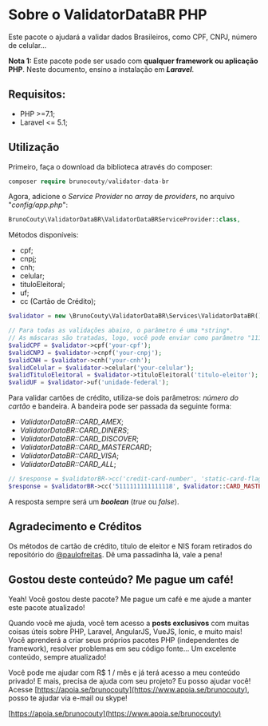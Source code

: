 # Sobre o ValidatorDataBR PHP

Este pacote o ajudará a validar dados Brasileiros, como CPF, CNPJ, número de celular... 

**Nota 1:** Este pacote pode ser usado com **qualquer framework ou aplicação PHP**. Neste documento, ensino a instalação em ***Laravel***.

## Requisitos:

- PHP >=7.1;
- Laravel <= 5.1;

## Utilização

Primeiro, faça o download da biblioteca através do composer:

```php
composer require brunocouty/validator-data-br
```

Agora, adicione o *Service Provider* no *array* de *providers*, no arquivo "*config/app.php*":

```php
BrunoCouty\ValidatorDataBR\ValidatorDataBRServiceProvider::class,
```

Métodos disponíveis:

* cpf;
* cnpj;
* cnh;
* celular;
* tituloEleitoral;
* uf;
* cc (Cartão de Crédito);

```php
$validator = new \BrunoCouty\ValidatorDataBR\Services\ValidatorDataBR();

// Para todas as validações abaixo, o parâmetro é uma *string*.
// As máscaras são tratadas, logo, você pode enviar como parâmetro "111.222.333-44"
$validCPF = $validator->cpf('your-cpf');
$validCNPJ = $validator->cnpf('your-cnpj');
$validCNH = $validator->cnh('your-cnh');
$validCelular = $validator->celular('your-celular');
$validTituloEleitoral = $validator->tituloEleitoral('titulo-eleitor');
$validUF = $validator->uf('unidade-federal');
```

Para validar cartões de crédito, utiliza-se dois parâmetros: *número do cartão* e bandeira. A bandeira pode ser passada da seguinte forma:

* *ValidatorDataBR::CARD_AMEX*;
* *ValidatorDataBR::CARD_DINERS*;
* *ValidatorDataBR::CARD_DISCOVER*;
* *ValidatorDataBR::CARD_MASTERCARD*;
* *ValidatorDataBR::CARD_VISA*;
* *ValidatorDataBR::CARD_ALL*;

```php
// $response = $validatorBR->cc('credit-card-number', 'static-card-flag');
$response = $validatorBR->cc('5111111111111118', $validator::CARD_MASTERCARD);
```

A resposta sempre será um ***boolean*** (*true* ou *false*).

## Agradecimento e Créditos

Os métodos de cartão de crédito, título de eleitor e NIS foram retirados do repositório do [@paulofreitas](https://gist.github.com/paulofreitas/4704673). Dê uma passadinha lá, vale a pena!

## Gostou deste conteúdo? Me pague um café!

Yeah! Você gostou deste pacote? Me pague um café e me ajude a manter este pacote atualizado!

Quando você me ajuda, você tem acesso a **posts exclusivos** com muitas coisas úteis sobre PHP, Laravel, AngularJS, VueJS, Ionic, e muito mais! Você aprenderá a criar seus próprios pacotes PHP (independentes de framework), resolver problemas em seu código fonte... Um excelente conteúdo, sempre atualizado!

Você pode me ajudar com R$ 1 / mês e já terá acesso a meu conteúdo privado! 
E mais, precisa de ajuda com seu projeto? Eu posso ajudar você! Acesse [https://apoia.se/brunocouty](https://www.apoia.se/brunocouty), posso te ajudar via e-mail ou skype!

[https://apoia.se/brunocouty](https://www.apoia.se/brunocouty)
